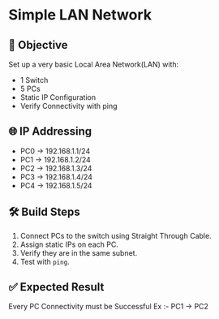 # Simple LAN Network

## 🎯 Objective
Set up a very basic Local Area Network(LAN) with:
- 1 Switch
- 5 PCs
- Static IP Configuration
- Verify Connectivity with ping

## 🌐 IP Addressing
- PC0 → 192.168.1.1/24
- PC1 → 192.168.1.2/24
- PC2 → 192.168.1.3/24
- PC3 → 192.168.1.4/24
- PC4 → 192.168.1.5/24

## 🛠️ Build Steps
1. Connect PCs to the switch using Straight Through Cable.
2. Assign static IPs on each PC.
3. Verify they are in the same subnet.
4. Test with `ping`.

## ✅ Expected Result
  Every PC Connectivity must be Successful
    Ex :- PC1 → PC2